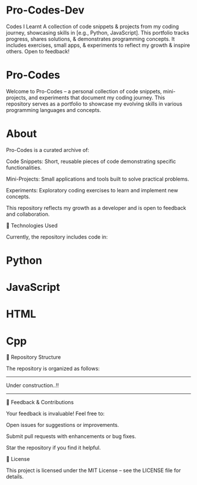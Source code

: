 # Pro-Codes-Dev
Codes I Learnt A collection of code snippets &amp; projects from my coding journey, showcasing skills in [e.g., Python, JavaScript]. This portfolio tracks progress, shares solutions, &amp; demonstrates programming concepts. It includes exercises, small apps, &amp; experiments to reflect my growth &amp; inspire others. Open to feedback!

# Pro-Codes

Welcome to Pro-Codes – a personal collection of code snippets, mini-projects, and experiments that document my coding journey. This repository serves as a portfolio to showcase my evolving skills in various programming languages and concepts.

# About

Pro-Codes is a curated archive of:

Code Snippets: Short, reusable pieces of code demonstrating specific functionalities.

Mini-Projects: Small applications and tools built to solve practical problems.

Experiments: Exploratory coding exercises to learn and implement new concepts.


This repository reflects my growth as a developer and is open to feedback and collaboration.

🧠 Technologies Used

Currently, the repository includes code in:

# Python
# JavaScript
# HTML
# Cpp

📁 Repository Structure

The repository is organized as follows:

______________________________________________________
Under construction..!!
______________________________________________________

💬 Feedback & Contributions

Your feedback is invaluable! Feel free to:

Open issues for suggestions or improvements.

Submit pull requests with enhancements or bug fixes.

Star the repository if you find it helpful.


📄 License

This project is licensed under the MIT License – see the LICENSE file for details.

